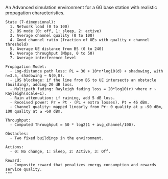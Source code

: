 An Advanced simulation environment for a 6G base station with realistic propagation characteristics.

    State (7-dimensional):
      1. Network load (0 to 100)
      2. BS mode (0: off, 1: sleep, 2: active)
      3. Average channel quality (0 to 100)
      4. Good channel ratio (fraction of UEs with quality > channel threshold)
      5. Average UE distance from BS (0 to 240)
      6. Average throughput (Mbps, 0 to 50)
      7. Average interference level 
    
    Propagation Model:
      - Log-distance path loss: PL = 30 + 10*n*log10(d) + shadowing, with n=3.5, shadowing ~ N(0,8).
      - LOS blockage: if the line from BS to UE intersects an obstacle (building), adding 20 dB loss.
      - Multipath fading: Rayleigh fading loss = 20*log10(r) where r ~ Rayleigh(scale=1).
      - Rain attenuation: if raining, add 5 dB loss.
      - Received power: Pr = Pt - (PL + extra losses). Pt = 46 dBm.
      - Channel quality: mapped linearly from Pr: 0 quality at ≤ -90 dBm, 100 quality at ≥ -60 dBm.
    
    Throughput:
      - Computed Throughput = 50 * log2(1 + avg_channel/100). 
    
    Obstacles:
      - Two fixed buildings in the environment.
    
    Actions:
      - 0: No change, 1: Sleep, 2: Active, 3: Off.
    
    Reward:
      - Composite reward that penalizes energy consumption and rewards service quality.
    """
